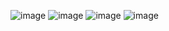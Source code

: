 ![image](https://github.com/user-attachments/assets/221d1d09-d273-4986-a431-2127f3a8f4b3)
![image](https://github.com/user-attachments/assets/8cd92329-7ef1-4017-9fb2-3d40ee0bb659)
![image](https://github.com/user-attachments/assets/eadfe3e3-2d5f-4f57-89b9-7fae56ef7cb0)
![image](https://github.com/user-attachments/assets/4b0971b1-5033-4a74-952b-6557952467fa)

